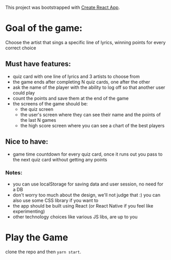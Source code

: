 This project was bootstrapped with [Create React App](https://github.com/facebook/create-react-app).

# Goal of the game:
Choose the artist that sings a specific line of lyrics, winning points for every correct choice

## Must have features:
  - quiz card with one line of lyrics and 3 artists to choose from
  - the game ends after completing N quiz cards, one after the other
  - ask the name of the player with the ability to log off so that another user could play
  - count the points and save them at the end of the game
  - the screens of the game should be:
    - the quiz screen
    - the user's screen where they can see their name and the points of the last N games
    - the high score screen where you can see a chart of the best players

## Nice to have:
  - game time countdown for every quiz card, once it runs out you pass to the next quiz card without getting any points

### Notes:
  - you can use localStorage for saving data and user session, no need for a DB
  - don't worry too much about the design, we'll not judge that :) you can also use some CSS library if you want to
  - the app should be built using React (or React Native if you feel like experimenting)
  - other technology choices like various JS libs, are up to you

# Play the Game
clone the repo and then `yarn start`.
